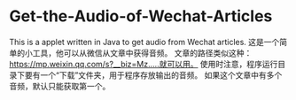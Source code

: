 # Get-the-Audio-of-Wechat-Articles
  This is a applet written in Java to get audio from Wechat articles.
这是一个简单的小工具，他可以从微信从文章中获得音频。
文章的路径类似这种：https://mp.weixin.qq.com/s?__biz=Mz.....就可以用。
使用时注意，程序运行目录下要有一个“下载”文件夹，用于程序存放输出的音频。
如果这个文章中有多个音频，默认只能获取第一个。
